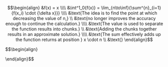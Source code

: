 $$\begin{align}
&f(x) = x \\\\
&\int^1_0{f(x)} = \lim_{n\to\inf}{\sum^{n}_{i=1}{f(x_i) \cdot {\delta x}}} \\\\
&\text{The idea is to find the point at which decreasing the value of n,} \\
&\text{no longer improves the accuracy enough to continue the calculation.} \\\\
&\text{The value is used to separate the function results into chunks.} \\
&\text{Adding the chunks together results in an approximate solution.} \\\\
&\text{The sum effectively adds up the function returns at position } x \cdot n \\
&\text{}
\end{align}$$

$$\begin{align}

\end{align}$$